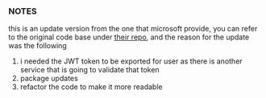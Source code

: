 ### NOTES
this is an update version from the one that microsoft provide, you can refer to the original code base under [their repo](https://github.com/AzureADQuickStarts/AppModelv2-WebApp-OpenIDConnect-nodejs), and the reason for the update was the following
1. i needed the JWT token to be exported for user as there is another service that is going to validate that token
2. package updates
3. refactor the code to make it more readable
